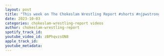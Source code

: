 ```yaml
---
layout: post
title: "This week on The Chokeslam Wrestling Report #shorts #njpwstrong #rohwrestling"
date: 2023-10-03
categories: chokeslam-wrestling-report videos
author: chokeslam-wrestling-report
spotify_track_id: 
youtube_video_id: zBPhqvzsON8
apple_track_id: 
youtube_metadata: 
---
```

